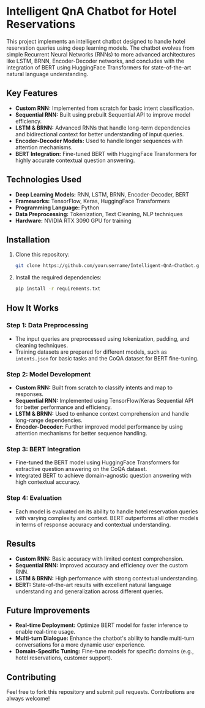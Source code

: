# Intelligent QnA Chatbot for Hotel Reservations

This project implements an intelligent chatbot designed to handle hotel reservation queries using deep learning models. The chatbot evolves from simple Recurrent Neural Networks (RNNs) to more advanced architectures like LSTM, BRNN, Encoder-Decoder networks, and concludes with the integration of BERT using HuggingFace Transformers for state-of-the-art natural language understanding.

## Key Features
- **Custom RNN:** Implemented from scratch for basic intent classification.
- **Sequential RNN:** Built using prebuilt Sequential API to improve model efficiency.
- **LSTM & BRNN:** Advanced RNNs that handle long-term dependencies and bidirectional context for better understanding of input queries.
- **Encoder-Decoder Models:** Used to handle longer sequences with attention mechanisms.
- **BERT Integration:** Fine-tuned BERT with HuggingFace Transformers for highly accurate contextual question answering.

## Technologies Used
- **Deep Learning Models:** RNN, LSTM, BRNN, Encoder-Decoder, BERT
- **Frameworks:** TensorFlow, Keras, HuggingFace Transformers
- **Programming Language:** Python
- **Data Preprocessing:** Tokenization, Text Cleaning, NLP techniques
- **Hardware:** NVIDIA RTX 3090 GPU for training

## Installation

1. Clone this repository:
   ```bash
   git clone https://github.com/yourusername/Intelligent-QnA-Chatbot.git
   ```

2. Install the required dependencies:
   ```bash
   pip install -r requirements.txt
   ```

## How It Works

### Step 1: Data Preprocessing
- The input queries are preprocessed using tokenization, padding, and cleaning techniques.
- Training datasets are prepared for different models, such as `intents.json` for basic tasks and the CoQA dataset for BERT fine-tuning.

### Step 2: Model Development
- **Custom RNN:** Built from scratch to classify intents and map to responses.
- **Sequential RNN:** Implemented using TensorFlow/Keras Sequential API for better performance and efficiency.
- **LSTM & BRNN:** Used to enhance context comprehension and handle long-range dependencies.
- **Encoder-Decoder:** Further improved model performance by using attention mechanisms for better sequence handling.

### Step 3: BERT Integration
- Fine-tuned the BERT model using HuggingFace Transformers for extractive question answering on the CoQA dataset.
- Integrated BERT to achieve domain-agnostic question answering with high contextual accuracy.

### Step 4: Evaluation
- Each model is evaluated on its ability to handle hotel reservation queries with varying complexity and context. BERT outperforms all other models in terms of response accuracy and contextual understanding.

## Results
- **Custom RNN:** Basic accuracy with limited context comprehension.
- **Sequential RNN:** Improved accuracy and efficiency over the custom RNN.
- **LSTM & BRNN:** High performance with strong contextual understanding.
- **BERT:** State-of-the-art results with excellent natural language understanding and generalization across different queries.

## Future Improvements
- **Real-time Deployment:** Optimize BERT model for faster inference to enable real-time usage.
- **Multi-turn Dialogue:** Enhance the chatbot's ability to handle multi-turn conversations for a more dynamic user experience.
- **Domain-Specific Tuning:** Fine-tune models for specific domains (e.g., hotel reservations, customer support).

## Contributing
Feel free to fork this repository and submit pull requests. Contributions are always welcome!
